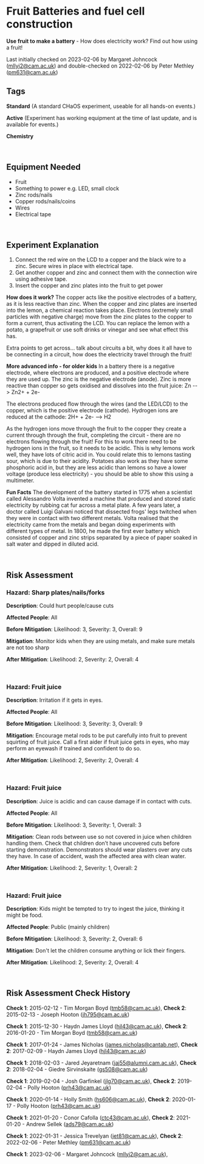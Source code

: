 # Fruit Batteries and fuel cell construction 

**Use fruit to make a battery** - How does electricity work? Find out how using a fruit!

Last initially checked on 2023-02-06 by Margaret Johncock (mllyj2@cam.ac.uk) and double-checked on 2022-02-06 by Peter Methley (pm631@cam.ac.uk)

## Tags
<!--- Start Tags (DO NOT REMOVE THIS COMMENT) --->

**Standard** (A standard CHaOS experiment, useable for all hands-on events.)

**Active** (Experiment has working equipment at the time of last update, and is available for events.)

**Chemistry**
<!--- End Tags (DO NOT REMOVE THIS COMMENT) --->

<br/>

## Equipment Needed 
- Fruit
- Something to power e.g. LED, small clock
- Zinc rods/nails
- Copper rods/nails/coins
- Wires
- Electrical tape

<br/>

## Experiment Explanation 

1. Connect the red wire on the LCD to a copper and the black wire to a zinc. Secure wires in place with electrical tape.
2. Get another copper and zinc and connect them with the connection wire using adhesive tape. 
3. Insert the copper and zinc plates into the fruit to get power

**How does it work?** 
The copper acts like the positive electrodes of a battery, as it is less reactive than zinc. When the copper and zinc plates are inserted into the lemon, a chemical reaction takes place. Electrons (extremely small particles with negative charge) move from the zinc plates to the copper to form a current, thus activating the LCD. You can replace the lemon with a potato, a grapefruit or use soft drinks or vinegar and see what effect this has. 

Extra points to get across... talk about circuits a bit, why does it all have to be connecting in a circuit, how does the electricity travel through the fruit! 

**More advanced info - for older kids** 
In a battery there is a negative electrode, where electrons are produced, and a positive electrode where they are used up. The zinc is the negative electrode (anode). Zinc is more reactive than copper so gets oxidised and dissolves into the fruit juice:
Zn --> Zn2+ + 2e-

The electrons produced flow through the wires (and the LED/LCD) to the copper, which is the positive electrode (cathode). Hydrogen ions are reduced at the cathode:
2H+ + 2e- --> H2

As the hydrogen ions move through the fruit to the copper they create a current through through the fruit, completing the circuit - there are no electrons flowing through the fruit! For this to work there need to be hydrogen ions in the fruit, so it needs to be acidic. This is why lemons work well, they have lots of citric acid in. You could relate this to lemons tasting sour, which is due to their acidity. Potatoes also work as they have some phosphoric acid in, but they are less acidic than lemons so have a lower voltage (produce less electricity) - you should be able to show this using a multimeter.

**Fun Facts**
The development of the battery started in 1775 when a scientist called Alessandro Volta invented a machine that produced and stored static electricity by rubbing cat fur across a metal plate. A few years later, a doctor called Luigi Galvani noticed that dissected frogs' legs twitched when they were in contact with two different metals. Volta realised that the electricity came from the metals and began doing experiments with different types of metal. In 1800, he made the first ever battery which consisted of copper and zinc strips separated by a piece of paper soaked in salt water and dipped in diluted acid. 



<br/>

## Risk Assessment

### **Hazard**: Sharp plates/nails/forks

**Description**: Could hurt people/cause cuts

**Affected People**: All

**Before Mitigation**: Likelihood: 3, Severity: 3, Overall: 9

**Mitigation**: Monitor kids when they are using metals, and make sure metals are not too sharp

**After Mitigation**: Likelihood: 2, Severity: 2, Overall: 4

<br/>

### **Hazard**: Fruit juice

**Description**: Irritation if it gets in eyes.

**Affected People**: All

**Before Mitigation**: Likelihood: 3, Severity: 3, Overall: 9

**Mitigation**: Encourage metal rods to be put carefully into fruit to prevent squirting of fruit juice.
Call a first aider if fruit juice gets in eyes, who may perform an eyewash if trained and confident to do so.

**After Mitigation**: Likelihood: 2, Severity: 2, Overall: 4

<br/>

### **Hazard**: Fruit juice

**Description**: Juice is acidic and can cause damage if in contact with cuts.

**Affected People**: All

**Before Mitigation**: Likelihood: 3, Severity: 1, Overall: 3

**Mitigation**: Clean rods between use so not covered in juice when children handling them.
Check that children don’t have uncovered cuts before starting demonstration. 
Demonstrators should wear plasters over any cuts they have.
In case of accident, wash the affected area with clean water.

**After Mitigation**: Likelihood: 2, Severity: 1, Overall: 2

<br/>

### **Hazard**: Fruit juice

**Description**: Kids might be tempted to try to ingest the juice, thinking it might be food.

**Affected People**: Public (mainly children)

**Before Mitigation**: Likelihood: 3, Severity: 2, Overall: 6

**Mitigation**: Don't let the children consume anything or lick their fingers.

**After Mitigation**: Likelihood: 2, Severity: 2, Overall: 4

<br/>

## Risk Assessment Check History 

**Check 1**: 2015-02-12 - Tim Morgan Boyd (tmb58@cam.ac.uk), **Check 2**: 2015-02-13 - Joseph Hooton (jh795@cam.ac.uk)

**Check 1**: 2015-12-30 - Haydn James Lloyd (hjl43@cam.ac.uk), **Check 2**: 2016-01-20 - Tim Morgan Boyd (tmb58@cam.ac.uk)

**Check 1**: 2017-01-24 - James Nicholas (james.nicholas@cantab.net), **Check 2**: 2017-02-09 - Haydn James Lloyd (hjl43@cam.ac.uk)

**Check 1**: 2018-02-03 - Jared Jeyaretnam (jaj55@alumni.cam.ac.uk), **Check 2**: 2018-02-04 - Giedre Sirvinskaite (gs508@cam.ac.uk)

**Check 1**: 2019-02-04 - Josh Garfinkel (jlg70@cam.ac.uk), **Check 2**: 2019-02-04 - Polly Hooton (prh43@cam.ac.uk)

**Check 1**: 2020-01-14 - Holly Smith (hs606@cam.ac.uk), **Check 2**: 2020-01-17 - Polly Hooton (prh43@cam.ac.uk)

**Check 1**: 2021-01-20 - Conor Cafolla (ctc43@cam.ac.uk), **Check 2**: 2021-01-20 - Andrew Sellek (ads79@cam.ac.uk)

**Check 1**: 2022-01-31 - Jessica Trevelyan (jet81@cam.ac.uk), **Check 2**: 2022-02-06 - Peter Methley (pm631@cam.ac.uk)

**Check 1**: 2023-02-06 - Margaret Johncock (mllyj2@cam.ac.uk),
